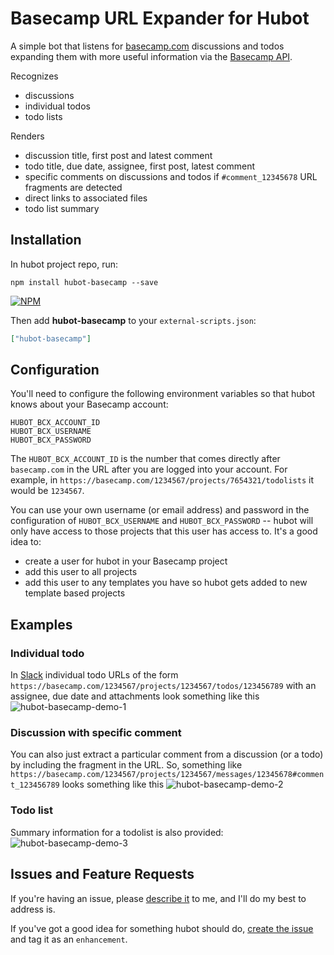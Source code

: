 # Basecamp URL Expander for Hubot

A simple bot that listens for [basecamp.com](http://basecamp.com/) discussions and todos expanding them with more useful information via the [Basecamp API](https://github.com/basecamp/bcx-api/).

Recognizes
* discussions
* individual todos
* todo lists

Renders
* discussion title, first post and latest comment
* todo title, due date, assignee, first post, latest comment
* specific comments on discussions and todos if `#comment_12345678` URL fragments are detected
* direct links to associated files
* todo list summary


## Installation

In hubot project repo, run:

`npm install hubot-basecamp --save`

[![NPM](https://nodei.co/npm/hubot-basecamp.png?downloads=true&stars=true)](https://www.npmjs.com/package/hubot-basecamp)


Then add **hubot-basecamp** to your `external-scripts.json`:

```json
["hubot-basecamp"]
```

## Configuration

You'll need to configure the following environment variables so that hubot knows about your Basecamp account:
```
HUBOT_BCX_ACCOUNT_ID
HUBOT_BCX_USERNAME
HUBOT_BCX_PASSWORD
```

The `HUBOT_BCX_ACCOUNT_ID` is the number that comes directly after `basecamp.com` in the URL after you are logged into your account. For example, in `https://basecamp.com/1234567/projects/7654321/todolists` it would be `1234567`.

You can use your own username (or email address) and password in the configuration of `HUBOT_BCX_USERNAME` and `HUBOT_BCX_PASSWORD` -- hubot will only have access to those projects that this user has access to. It's a good idea to:
* create a user for hubot in your Basecamp project
* add this user to all projects
* add this user to any templates you have so hubot gets added to new template based projects


## Examples
### Individual todo
In [Slack](http://slack.com/) individual todo URLs of the form `https://basecamp.com/1234567/projects/1234567/todos/123456789` with an assignee, due date and attachments look something like this
![hubot-basecamp-demo-1](https://www.evernote.com/shard/s248/sh/ef176564-c382-47ab-9f4f-86211d2dde68/3178dd932a8fd6870f254a2d5c274cb4/deep/0/Slack.png)

### Discussion with specific comment
You can also just extract a particular comment from a discussion (or a todo) by including the fragment in the URL. So, something like `https://basecamp.com/1234567/projects/1234567/messages/12345678#comment_123456789` looks something like this
![hubot-basecamp-demo-2](https://www.evernote.com/shard/s248/sh/a01ee471-c158-4d2d-9804-6181634c3df3/46ff5569183ec0708133de930b9b4039/deep/0/test---TEN7-Slack.png)


### Todo list
Summary information for a todolist is also provided:
![hubot-basecamp-demo-3](https://www.evernote.com/shard/s248/sh/f07bf604-e5e5-42e3-9cf9-ce0eab605014/702a138455f6377de34ad27fb5e84bad/deep/0/test---TEN7-Slack.png)

## Issues and Feature Requests
If you're having an issue, please [describe it](https://github.com/hubot-scripts/hubot-basecamp/issues/) to me, and I'll do my best to address is.

If you've got a good idea for something hubot should do, [create the issue](https://github.com/hubot-scripts/hubot-basecamp/issues/) and tag it as an `enhancement`.
